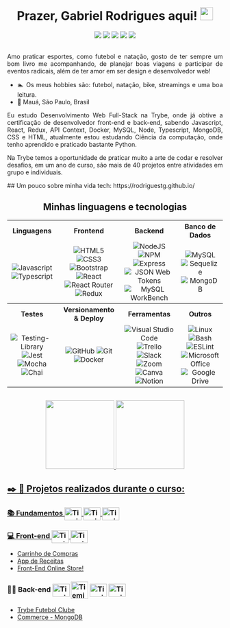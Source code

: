 <div align="center"><h1> Prazer, Gabriel Rodrigues aqui! <img src="https://media.giphy.com/media/hvRJCLFzcasrR4ia7z/giphy.gif" width="30px"></h1></div>

<!-- Redes Sociais -->
<div align="center">
  <a href="https://www.linkedin.com/in/gabriel-rodrigues-t" target="_blank"><img src="https://img.shields.io/badge/-LinkedIn-%230077B5?style=for-the-badge&logo=linkedin&logoColor=white" target="_blank"></a> 
  <a href="mailto:trab.rodrigues@gmail.com" target="_blank"><img src="https://img.shields.io/badge/Gmail-D14836?style=for-the-badge&logo=gmail&logoColor=white"></a>
  <a href = "https://www.hackerrank.com/trab_rodrigues"><img src="https://img.shields.io/badge/-Hackerrank-2EC866?style=for-the-badge&logo=HackerRank&logoColor=white" target="_blank"></a>
  <a href="https://api.whatsapp.com/send?phone=5511920006007" target="_blank"><img src="https://img.shields.io/badge/WhatsApp-25D366?style=for-the-badge&logo=whatsapp&logoColor=white"></a>
  <a href="https://www.behance.net/gabrielrodris/" target="_blank"><img src="https://img.shields.io/badge/Behance-0054F7?style=for-the-badge&logo=behance&logoColor=white"></a>
</div>
<br>

<div align="justify">

<p>Amo praticar esportes, como futebol e natação, gosto de ter sempre um bom livro me acompanhando, de planejar boas viagens e participar de eventos radicais, além de ter amor em ser design e desenvolvedor web!

- 🏊 Os meus hobbies são: futebol, natação, bike, streamings e uma boa leitura.
- 📍 Mauá, São Paulo, Brasil
  
Eu estudo Desenvolvimento Web Full-Stack na Trybe, onde já obtive a certificação de desenvolvedor front-end e back-end, sabendo Javascript, React, Redux, API Context, Docker, MySQL, Node, Typescript, MongoDB, CSS e HTML, atualmente estou estudando Ciência da computação, onde tenho aprendido e praticado bastante Python.

Na Trybe temos a oportunidade de praticar muito a arte de codar e resolver desafios, em um ano de curso, são mais de 40 projetos entre atividades em grupo e individuais.</p>

</div>
## Um pouco sobre minha vida tech:
https://rodriguestg.github.io/

<div align="center">

<h2 align="center"> Minhas linguagens e tecnologias </h2>
<table>
<tr>
  <th>Linguagens</th>
  <th>Frontend</th>
  <th>Backend</th>
  <th>Banco de Dados</th>
</tr>
<tr>
  <td align="center" >
    <img alt="Javascript" src="https://img.shields.io/badge/javascript-%23323330.svg?style=for-the-badge&logo=javascript&logoColor=%23F7DF1E">
    <img alt="Typescript" src="https://img.shields.io/badge/typescript-%23007ACC.svg?style=for-the-badge&logo=typescript&logoColor=white"> 
<!--     <img alt="Python" src="https://img.shields.io/badge/python-3670A0?style=for-the-badge&logo=python&logoColor=ffdd54">  -->
  </td>
  <td align="center" >
    <img alt="HTML5" src="https://img.shields.io/badge/html5-%23E34F26.svg?style=for-the-badge&logo=html5&logoColor=white">
    <img alt="CSS3" src="https://img.shields.io/badge/css3-%231572B6.svg?style=for-the-badge&logo=css3&logoColor=white"> 
    <img alt="Bootstrap" src="https://img.shields.io/badge/bootstrap-%23563D7C.svg?style=for-the-badge&logo=bootstrap&logoColor=white">
    <img alt="React" src="https://img.shields.io/badge/react-%2320232a.svg?style=for-the-badge&logo=react&logoColor=%2361DAFB">
    <img alt="React Router" src="https://img.shields.io/badge/React_Router-CA4245?style=for-the-badge&logo=react-router&logoColor=white">
    <img alt="Redux" src="https://img.shields.io/badge/redux-%23593d88.svg?style=for-the-badge&logo=redux&logoColor=white">
  </td>
  <td align="center" >
    <img alt="NodeJS" src="https://img.shields.io/badge/node.js-6DA55F?style=for-the-badge&logo=node.js&logoColor=white"> 
    <img alt="NPM" src="https://img.shields.io/badge/NPM-%23000000.svg?style=for-the-badge&logo=npm&logoColor=white">
    <img alt="Express" src="https://img.shields.io/badge/Express.js-404D59?style=for-the-badge"> 
    <img alt="JSON Web Tokens" src="https://img.shields.io/badge/JSON%20Web%20Tokens-000000.svg?style=for-the-badge&logo=JSON-Web-Tokens&logoColor=white">
    <img alt="MySQL WorkBench" src="https://img.shields.io/badge/MySQL%20WorkBench-404D59?style=for-the-badge">
    <!-- Em andamento 
    <img alt="Postman" src="https://img.shields.io/badge/Postman-FF6C37.svg?style=for-the-badge&logo=Postman&logoColor=white">
    <img alt="Insomnia" src="https://img.shields.io/badge/Insomnia-4000BF.svg?style=for-the-badge&logo=Insomnia&logoColor=white">
    -->
  </td>
  <td align="center" >
    <img alt="MySQL" src="https://img.shields.io/badge/mysql-%2300f.svg?style=for-the-badge&logo=mysql&logoColor=white"> 
    <img alt="Sequelize" src="https://img.shields.io/badge/Sequelize-52B0E7?style=for-the-badge&logo=Sequelize&logoColor=white">
    <img alt="MongoDB" src="https://img.shields.io/badge/MongoDB-%234ea94b.svg?style=for-the-badge&logo=mongodb&logoColor=white"> 
  </td>
<tr>
  
<tr>
  <th>Testes</th>
  <th>Versionamento & Deploy</th>
  <th>Ferramentas</th>
  <th>Outros</th>
</tr>
</tr>
  <td align="center" >
    <img alt="Testing-Library" src="https://img.shields.io/badge/-TestingLibrary-%23E33332?style=for-the-badge&logo=testing-library&logoColor=white">
    <img alt="Jest" src="https://img.shields.io/badge/-jest-%23C21325?style=for-the-badge&logo=jest&logoColor=white">
    <img alt="Mocha" src="https://img.shields.io/badge/-mocha-%238D6748?style=for-the-badge&logo=mocha&logoColor=white"> 
    <img alt="Chai" src="https://img.shields.io/badge/Chai-A30701.svg?style=for-the-badge&logo=Chai&logoColor=white">
  </td>
  <td align="center">
    <img alt="GitHub" src="https://img.shields.io/badge/github-%23121011.svg?style=for-the-badge&logo=github&logoColor=white">
    <img alt="Git" src="https://img.shields.io/badge/git-%23F05033.svg?style=for-the-badge&logo=git&logoColor=white">
    <img alt="Docker" src="https://img.shields.io/badge/docker-%230db7ed.svg?style=for-the-badge&logo=docker&logoColor=white">
    <!-- Em andamento
    <img alt="Vercel" src="https://img.shields.io/badge/Vercel-000000.svg?style=for-the-badge&logo=Vercel&logoColor=white">
    -->
  </td>
  <td align="center" >
    <img alt="Visual Studio Code" src="https://img.shields.io/badge/Visual%20Studio%20Code-0078d7.svg?style=for-the-badge&logo=visual-studio-code&logoColor=white">
    <img alt="Trello" src="https://img.shields.io/badge/Trello-%23026AA7.svg?style=for-the-badge&logo=Trello&logoColor=white">
    <img alt="Slack" src="https://img.shields.io/badge/Slack-4A154B?style=for-the-badge&logo=slack&logoColor=white">
    <img alt="Zoom" src="https://img.shields.io/badge/Zoom-2D8CFF.svg?style=for-the-badge&logo=Zoom&logoColor=white">
    <img alt="Canva" src="https://img.shields.io/badge/Canva-%2300C4CC.svg?style=for-the-badge&logo=Canva&logoColor=white">
    <img alt="Notion" src="https://img.shields.io/badge/Notion-000000.svg?style=for-the-badge&logo=Notion&logoColor=white"> 
  </td>
  <td align="center" >
    <img alt="Linux" src="https://img.shields.io/badge/Linux-FCC624?style=for-the-badge&logo=linux&logoColor=black">
    <img alt="Bash" src="https://img.shields.io/badge/GNU%20Bash-4EAA25?style=for-the-badge&logo=GNU%20Bash&logoColor=white"> 
    <img alt="ESLint" src="https://img.shields.io/badge/ESLint-4B3263?style=for-the-badge&logo=eslint&logoColor=white">
    <img alt="Microsoft Office" src="https://img.shields.io/badge/Microsoft%20Office-D83B01.svg?style=for-the-badge&logo=Microsoft-Office&logoColor=white"> 
    <img alt="Google Drive" src="https://img.shields.io/badge/Google%20Drive-4285F4.svg?style=for-the-badge&logo=Google-Drive&logoColor=white">  
  </td>
</tr>
  
</table>
</div>
               
##
<div align="center">
  <a href="https://github.com/rodriguestg">
  <img height="160em" src="https://github-readme-stats.vercel.app/api?username=rodriguestg&show_icons=true&theme=algolia&include_all_commits=true&count_private=true"/>
  <img height="160em" src="https://github-readme-stats.vercel.app/api/top-langs/?username=rodriguestg&layout=compact&langs_count=7&theme=algolia"/>
</div>

##

<h2> ✒️ 📖 Projetos realizados durante o curso: </h2>
<h3>
   📚 Fundamentos
   <img  align="center" alt="Tiemi-HTML" height="30" width="40" src="https://cdn.jsdelivr.net/gh/devicons/devicon/icons/html5/html5-original.svg" />   
   <img align="center" alt="Tiemi-CSS" height="30" width="40" src="https://cdn.jsdelivr.net/gh/devicons/devicon/icons/css3/css3-original.svg" />
   <img align="center" alt="Tiemi-JavaScript" height="30" width="40" src="https://cdn.jsdelivr.net/gh/devicons/devicon/icons/javascript/javascript-original.svg" />
   </h3>
   <h3>
   💻 Front-end
   <img align="center" alt="Tiemi-React" height="30" width="40" src="https://cdn.jsdelivr.net/gh/devicons/devicon/icons/react/react-original.svg" />
   <img align="center" alt="Tiemi-Redux" height="30" width="40" src="https://cdn.jsdelivr.net/gh/devicons/devicon/icons/redux/redux-original.svg" />
</h3>
    
  - [Carrinho de Compras](https://github.com/rodriguestg/gabriel-rodrigues-shopping-cart)
  - [App de Receitas](https://github.com/rodriguestg/gabriel-rodrigues-g17-app-receitas)
  - [Front-End Online Store!](https://github.com/rodriguestg/gabriel-rodrigues-g25-frontend-online-store)
  
<h3>
   👩‍🍳 Back-end
   <img align="center" alt="Tiemi-Nodejs" height="30" width="40" src="https://cdn.jsdelivr.net/gh/devicons/devicon/icons/nodejs/nodejs-original.svg" />
   <img align="center" alt="Tiemi-Express" height="40" width="40" src="https://cdn.jsdelivr.net/gh/devicons/devicon/icons/express/express-original-wordmark.svg" />
   <img align="center" alt="Tiemi-MySQL" height="30" width="40" src="https://cdn.jsdelivr.net/gh/devicons/devicon/icons/mysql/mysql-original.svg" />
   <img align="center" alt="Tiemi-Docker" height="30" width="40" src="https://cdn.jsdelivr.net/gh/devicons/devicon/icons/docker/docker-plain.svg" />
</h3>

  - [Trybe Futebol Clube](https://github.com/rodriguestg/gabriel-rodrigues-tfc)
  - [Commerce - MongoDB](https://github.com/rodriguestg/gabriel-rodrigues-mongodb-commerce)
